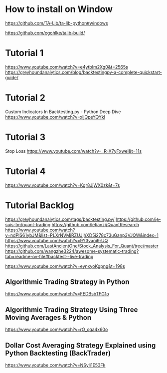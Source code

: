 # How to install on Window
https://github.com/TA-Lib/ta-lib-python#windows

https://github.com/cgohlke/talib-build/

# Tutorial 1
https://www.youtube.com/watch?v=e4ytbIm2Xg0&t=2565s
https://greyhoundanalytics.com/blog/backtestingpy-a-complete-quickstart-guide/

# Tutorial 2
Custom Indicators In Backtesting.py - Python Deep Dive
https://www.youtube.com/watch?v=xljQpeYQYkI

# Tutorial 3
Stop Loss 
https://www.youtube.com/watch?v=_R-X7yFxweI&t=11s

# Tutorial 4
https://www.youtube.com/watch?v=Kgr8JjWX0zk&t=7s

# Tutorial Backlog
https://greyhoundanalytics.com/tags/backtesting.py/
https://github.com/je-suis-tm/quant-trading
https://github.com/letianzj/QuantResearch
https://www.youtube.com/watch?v=ndPIS61ybJM&list=PLXrNVMjRZUJjhXD5i278c73uGanp3VJQW&index=1
https://www.youtube.com/watch?v=9Y3yaoi9rUQ
https://github.com/LastAncientOne/Stock_Analysis_For_Quant/tree/master
https://github.com/wangzhe3224/awesome-systematic-trading?tab=readme-ov-file#backtest--live-trading

https://www.youtube.com/watch?v=eynxyoKgpng&t=198s

## Algorithmic Trading Strategy in Python
https://www.youtube.com/watch?v=FEDBsbTFG1o

## Algorithmic Trading Strategy Using Three Moving Averages & Python
https://www.youtube.com/watch?v=rO_cqa4x60o

## Dollar Cost Averaging Strategy Explained using Python Backtesting (BackTrader)
https://www.youtube.com/watch?v=NSyli1E53Fk


